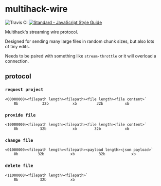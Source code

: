 # multihack-wire

![Travis CI](https://travis-ci.org/RationalCoding/multihack-wire.svg?branch=master)
[![Standard - JavaScript Style Guide](https://img.shields.io/badge/code%20style-standard-brightgreen.svg)](http://standardjs.com/)

Multihack's streaming wire protocol.

Designed for sending many large files in random chunk sizes, but also lots of tiny edits.

Needs to be paired with something like `stream-throttle` or it will overload a connection.

## protocol

### `request project`

```
<00000000><filepath length><filepath><file length><file content>`
    8b           32b           xb         32b          xb
```

### `provide file`

```
<10000000><filepath length><filepath><file length><file content>`
    8b          32b            xb        32b           xb
```

### `change file`

```
<01000000><filepath length><filepath><payload length><json payload>`
    8b         32b            xb           32b            xb
```

### `delete file`

```
<11000000><filepath length><filepath>`
    8b          32b           xb
```
